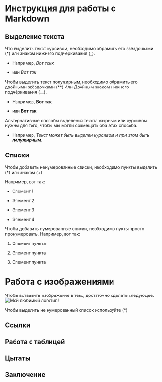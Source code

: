 # Инструкция для работы с Markdown

## Выделение текста
 Что выделить текст курсивом, необходимо обрамить его звёздочками (*) или знаком нижнего подчёркивания (_). 
 * Например, *Вот такк*

 * или _Вот так_

 Чтобы выделить текст полужирным, необходимо обрамить его двойными звёздочками (**) Или Двойным знаком нижнего подчёркивания (__).
 * Например, **Вот так**

 * или __Вот так__

Альтернативные способы выделения текста жырным или курсивом нужны для того, чтобы мы могли совмещать оба этих способа. 

* Например, _Текст может быть выделен курсивом и при этом быть **полужирным**_.

## Списки

Чтобы добавить ненумерованные списки, необходимо пункты выделить (*) или знаком (+)

Например, вот так:

* Элемент 1

* Элемент 2

* Элемент 3

+ Элемент 4

Чтобы добавить нумерованные списки, необходимо пукты просто пронумеровать.
Например, вот так:

1. Элемент пункта

2. Элемент пункта

3. Элемент пункта

# Работа с изображениями

Чтобы вствавить изображение в текс, достаточно сделать следующее:
![Мой любимый логотип!](markdown.jpg) 

Чтобы выделить не нумерованный список используйте (*)

## Ссылки

## Работа с таблицей

## Цытаты

## Заключение 